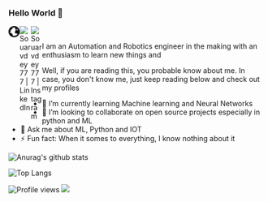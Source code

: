### Hello World 👋

[<img align="left" alt="Souarvdey777" width="22px" src="https://raw.githubusercontent.com/iconic/open-iconic/master/svg/globe.svg" />][website]
[<img align="left" alt="Souarvdey777 | LinkedIn" width="22px" src="https://cdn.jsdelivr.net/npm/simple-icons@v3/icons/linkedin.svg" />][linkedin]
[<img align="left" alt="Souarvdey777 | Instagram" width="22px" src="https://cdn.jsdelivr.net/npm/simple-icons@v3/icons/instagram.svg" />][instagram] 
<br/>

I am an Automation and Robotics engineer in the making with an enthusiasm to learn new things and 

Well, if you are reading this, you probable know about me. In case, you don't know me, just keep reading below and check out my profiles

<!--
**poornaditya1/poornaditya1** is a ✨ _special_ ✨ repository because its `README.md` (this file) appears on your GitHub profile.

Here are some ideas to get you started:

- 🔭 I’m currently working on ...
- 🌱 I’m currently learning ...
- 👯 I’m looking to collaborate on ...
- 🤔 I’m looking for help with ...
- 💬 Ask me about ...
- 📫 How to reach me: ...
- 😄 Pronouns: ...
- ⚡ Fun fact: ...
-->

- 🌱 I’m currently learning Machine learning and Neural Networks
- 👯 I’m looking to collaborate on open source projects especially in python and ML
- 💬 Ask me about ML, Python and IOT
- ⚡ Fun fact: When it somes to everything, I know nothing about it






![Anurag's github stats](https://github-readme-stats.vercel.app/api?username=poornaditya1&show_icons=true&theme=dracula)

![Top Langs](https://github-readme-stats.vercel.app/api/top-langs/?username=poornaditya1)



[website]: https://poornaditya1.github.io/
[instagram]: https://www.instagram.com/the_dystopic_utopian/
[linkedin]: https://www.linkedin.com/in/poornaditya/





![Profile views](https://gpvc.arturio.dev/poornaditya1)  <img src="https://img.shields.io/github/followers/poornaditya1?label=Follow" style=" float:left, margin-right:10px" />
